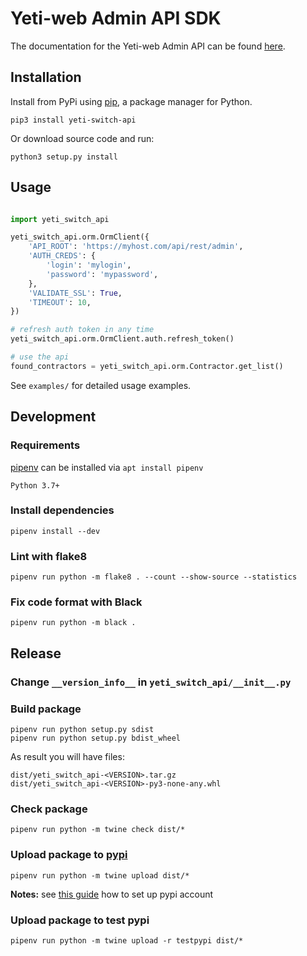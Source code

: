 # Yeti-web Admin API SDK

The documentation for the Yeti-web Admin API can be found [here](https://yeti-switch.org/docs/en/admin-api/index.html).

## Installation

Install from PyPi using [pip](https://pip.pypa.io/en/latest/), a package manager for Python.
```shell
pip3 install yeti-switch-api
```

Or download source code and run:
```shell
python3 setup.py install
```

## Usage

```python

import yeti_switch_api

yeti_switch_api.orm.OrmClient({
    'API_ROOT': 'https://myhost.com/api/rest/admin',
    'AUTH_CREDS': {
        'login': 'mylogin',
        'password': 'mypassword',
    },
    'VALIDATE_SSL': True,
    'TIMEOUT': 10,
})

# refresh auth token in any time
yeti_switch_api.orm.OrmClient.auth.refresh_token()

# use the api
found_contractors = yeti_switch_api.orm.Contractor.get_list()
```

See `examples/` for detailed usage examples.

## Development

### Requirements

[pipenv](https://pipenv.pypa.io/en/latest/) can be installed via `apt install pipenv`

`Python 3.7+`

### Install dependencies

```shell
pipenv install --dev
```

### Lint with flake8
```shell
pipenv run python -m flake8 . --count --show-source --statistics
```

### Fix code format with Black
```shell
pipenv run python -m black .
```

## Release

### Change `__version_info__` in `yeti_switch_api/__init__.py`

### Build package
```shell
pipenv run python setup.py sdist
pipenv run python setup.py bdist_wheel
```
As result you will have files:
```
dist/yeti_switch_api-<VERSION>.tar.gz
dist/yeti_switch_api-<VERSION>-py3-none-any.whl
```

### Check package
```shell
pipenv run python -m twine check dist/*
```

### Upload package to [pypi](https://pypi.org/)

```shell
pipenv run python -m twine upload dist/*
```

**Notes:** see [this guide](https://packaging.python.org/en/latest/guides/distributing-packages-using-setuptools/#create-an-account) how to set up pypi account

### Upload package to test pypi
```shell
pipenv run python -m twine upload -r testpypi dist/*
```
